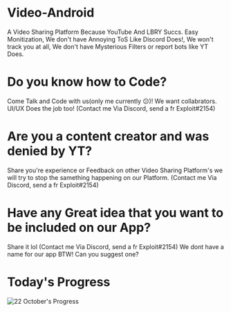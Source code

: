 # Video-Android
A Video Sharing Platform Because YouTube And LBRY Succs. Easy Monitization, We don't have Annoying ToS Like Discord Does!, We won't track you at all, We don't have Mysterious Filters or report bots like YT Does.

# Do you know how to Code?
Come Talk and Code with us(only me currently 😕)! We want collabrators.
UI/UX Does the job too!
(Contact me Via Discord, send a fr Exploit#2154)

# Are you a content creator and was denied by YT?
Share you're experience or Feedback on other Video Sharing Platform's
we will try to stop the samething happening on our Platform.
(Contact me Via Discord, send a fr Exploit#2154)

# Have any Great idea that you want to be included on our App?
Share it lol
(Contact me Via Discord, send a fr Exploit#2154)
We dont have a name for our app BTW! Can you suggest one?

# Today's Progress
![22 October's Progress](https://i.ibb.co/PgkYDB1/Screenshot-2020-10-22-at-9-19-54-PM.png)
